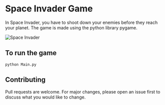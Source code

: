 # Space Invader Game

In Space Invader, you have to shoot down your enemies before they reach your planet. The game is made using the python library pygame.

![Space Invader](https://github.com/SouravSatheesh/Space-Invader-Game/blob/master/image.jpg?raw=true)

## To run the game

```
python Main.py
```

## Contributing
Pull requests are welcome. For major changes, please open an issue first to discuss what you would like to change.

